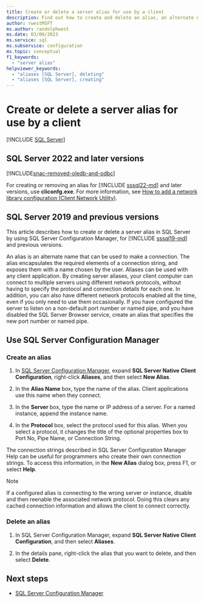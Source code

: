 ```yaml
---
title: Create or delete a server alias for use by a client
description: Find out how to create and delete an alias, an alternate name you can use when you connect to an instance of SQL Server. Learn about the benefits of aliases.
author: rwestMSFT
ms.author: randolphwest
ms.date: 03/09/2023
ms.service: sql
ms.subservice: configuration
ms.topic: conceptual
f1_keywords:
  - "server alias"
helpviewer_keywords:
  - "aliases [SQL Server], deleting"
  - "aliases [SQL Server], creating"
---
```

# Create or delete a server alias for use by a client

[!INCLUDE [SQL Server](../../includes/applies-to-version/sqlserver.md)]

## SQL Server 2022 and later versions

[!INCLUDE[snac-removed-oledb-and-odbc](../../includes/snac-removed-oledb-and-odbc.md)]

For creating or removing an alias for [!INCLUDE [sssql22-md](../../includes/sssql22-md.md)] and later versions, use **cliconfg.exe**. For more information, see [How to add a network library configuration (Client Network Utility)](/previous-versions/windows/desktop/odbc/dn170559(v=vs.85)).

## SQL Server 2019 and previous versions

This article describes how to create or delete a server alias in SQL Server by using SQL Server Configuration Manager, for [!INCLUDE [sssql19-md](../../includes/sssql19-md.md)] and previous versions.

An alias is an alternate name that can be used to make a connection. The alias encapsulates the required elements of a connection string, and exposes them with a name chosen by the user. Aliases can be used with any client application. By creating server aliases, your client computer can connect to multiple servers using different network protocols, without having to specify the protocol and connection details for each one. In addition, you can also have different network protocols enabled all the time, even if you only need to use them occasionally. If you have configured the server to listen on a non-default port number or named pipe, and you have disabled the SQL Server Browser service, create an alias that specifies the new port number or named pipe.

## <a id="SSMSProcedure"></a> Use SQL Server Configuration Manager

### Create an alias

1. In [SQL Server Configuration Manager](../../relational-databases/sql-server-configuration-manager.md), expand **SQL Server Native Client Configuration**, right-click **Aliases**, and then select **New Alias**.

1. In the **Alias Name** box, type the name of the alias. Client applications use this name when they connect.

1. In the **Server** box, type the name or IP address of a server. For a named instance, append the instance name.

1. In the **Protocol** box, select the protocol used for this alias. When you select a protocol, it changes the title of the optional properties box to Port No, Pipe Name, or Connection String.

The connection strings described in SQL Server Configuration Manager Help can be useful for programmers who create their own connection strings. To access this information, in the **New Alias** dialog box, press F1, or select **Help**.

> [!NOTE]  
> If a configured alias is connecting to the wrong server or instance, disable and then reenable the associated network protocol. Doing this clears any cached connection information and allows the client to connect correctly.

### Delete an alias

1. In SQL Server Configuration Manager, expand **SQL Server Native Client Configuration**, and then select **Aliases**.

1. In the details pane, right-click the alias that you want to delete, and then select **Delete**.

## Next steps

- [SQL Server Configuration Manager](../../relational-databases/sql-server-configuration-manager.md)

